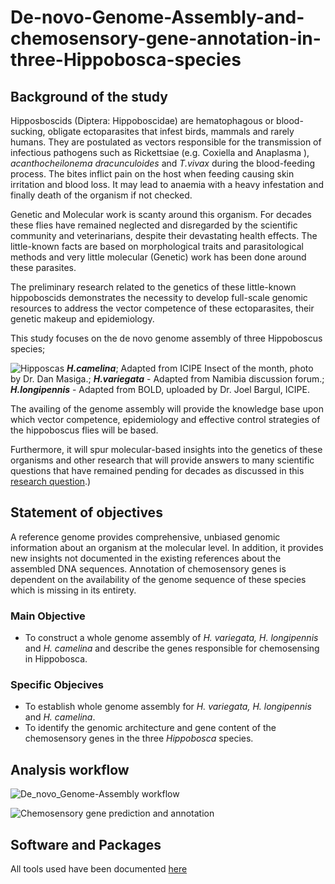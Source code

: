# De-novo-Genome-Assembly-and-chemosensory-gene-annotation-in-three-Hippobosca-species


## Background of the study

Hipposboscids (Diptera: Hippoboscidae) are hematophagous or blood-sucking, obligate ectoparasites that infest birds, mammals and rarely humans. They are postulated as vectors responsible for the transmission of infectious pathogens such as Rickettsiae (e.g. Coxiella and Anaplasma ), *acanthocheilonema dracunculoides* and *T.vivax* during the blood-feeding process. The bites inflict pain on the host when feeding causing skin irritation and blood loss. It may lead to anaemia with a heavy infestation and finally death of the organism if not checked.

Genetic and Molecular work is scanty around this organism. For decades these flies have remained neglected and disregarded by the scientific community and veterinarians, despite their devastating health effects. The little-known facts are based on morphological traits and parasitological methods and very little molecular (Genetic) work has been done around these parasites. 

The preliminary research related to the genetics of these little-known hippoboscids demonstrates the necessity to develop full-scale genomic resources to address the vector competence of these ectoparasites, their genetic makeup and epidemiology.

This study focuses on the de novo genome assembly of three Hippoboscus species;

![Hipposcas](https://user-images.githubusercontent.com/60787991/210814031-8cc59cd8-8813-4046-9544-dbbe086fc360.png)
***H.camelina***; Adapted from ICIPE Insect of the month, photo by Dr. Dan Masiga.; ***H.variegata*** - Adapted from Namibia discussion forum.; ***H.longipennis*** - Adapted from BOLD, uploaded by Dr. Joel Bargul, ICIPE.


The availing of the genome assembly will provide the knowledge base upon which vector competence, epidemiology and effective control strategies of the hippoboscus flies will be based. 

Furthermore, it will spur molecular-based insights into the genetics of these organisms and other research that will provide answers to many scientific questions that have remained pending for decades as discussed in this [research question](https://github.com/fredrickkebaso/Hippobosca-De-novo-Genome-Assembly/blob/main/documents/Literature/Research%20question%20or%20Gaps.md).)


 ## Statement of objectives

A reference genome provides comprehensive, unbiased genomic information about an organism at the molecular level. In addition, it provides new insights not documented in the existing references about the assembled DNA sequences. Annotation of chemosensory genes is dependent on the availability of the genome sequence of these species which is missing in its entirety. 

### Main Objective 

- To construct a whole genome assembly of *H. variegata, H. longipennis* and *H. camelina* and describe the genes responsible for chemosensing in Hippobosca.

### Specific Objecives

- To establish whole genome assembly for *H. variegata, H. longipennis* and *H. camelina*.
- To identify the genomic architecture and gene content of the chemosensory genes in the three *Hippobosca* species.

## Analysis workflow

![De_novo_Genome-Assembly workflow](https://user-images.githubusercontent.com/60787991/210818804-4b2e1f3a-d8b8-4eee-8788-8411f8b62c65.jpeg)

![Chemosensory gene prediction and annotation](https://user-images.githubusercontent.com/60787991/210818922-12183653-71f9-4738-9ca6-2a5be8ac62e2.jpeg)


## Software and Packages

All tools used have been documented [here](https://github.com/fredrickkebaso/Hippobosca-De-novo-Genome-Assembly/blob/main/tools%20(software%20packages).md)
